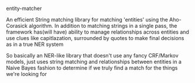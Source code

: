 entity-matcher

An efficient String matching library for matching 'entities'  using the Aho-Corasick algorithm.
In addition to matching strings in a single pass, the framework has(will have)
ability to manage relationships across entities and use clues like
capitlazation, surrounded by quotes to make final decisions as in a true
NER system

So basically an NER-like library that doesn't use any fancy CRF/Markov models, just uses
string matching and relationships between entities in a Naive Bayes fashion to
determine if we truly find a match for the things we're looking for



